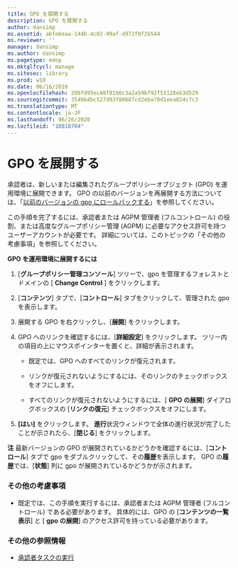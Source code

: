 ```yaml
---
title: GPO を展開する
description: GPO を展開する
author: dansimp
ms.assetid: a6febeaa-144b-4c02-99af-d972f0f2b544
ms.reviewer: ''
manager: dansimp
ms.author: dansimp
ms.pagetype: mdop
ms.mktglfcycl: manage
ms.sitesec: library
ms.prod: w10
ms.date: 06/16/2016
ms.openlocfilehash: 208fd95ec48f81b6c3a2a59bf92f53128eb3d529
ms.sourcegitcommit: 354664bc527d93f80687cd2eba70d1eea024c7c3
ms.translationtype: MT
ms.contentlocale: ja-JP
ms.lasthandoff: 06/26/2020
ms.locfileid: "10818704"
---
```

# GPO を展開する


承認者は、新しいまたは編集されたグループポリシーオブジェクト (GPO) を運用環境に展開できます。 GPO の以前のバージョンを再展開する方法については、「[以前のバージョンの gpo にロールバックする](roll-back-to-an-earlier-version-of-a-gpo-agpm40.md)」を参照してください。

この手順を完了するには、承認者または AGPM 管理者 (フルコントロール) の役割、または高度なグループポリシー管理 (AGPM) に必要なアクセス許可を持つユーザーアカウントが必要です。 詳細については、このトピックの「その他の考慮事項」を参照してください。

**GPO を運用環境に展開するには**

1.  [**グループポリシー管理コンソール**] ツリーで、gpo を管理するフォレストとドメインの [ **Change Control** ] をクリックします。

2.  [**コンテンツ**] タブで、[**コントロール**] タブをクリックして、管理された gpo を表示します。

3.  展開する GPO を右クリックし、[**展開**] をクリックします。

4.  GPO へのリンクを確認するには、[**詳細設定**] をクリックします。 ツリー内の項目の上にマウスポインターを置くと、詳細が表示されます。

    -   既定では、GPO へのすべてのリンクが復元されます。

    -   リンクが復元されないようにするには、そのリンクのチェックボックスをオフにします。

    -   すべてのリンクが復元されないようにするには、[ **GPO の展開**] ダイアログボックスの [**リンクの復元**] チェックボックスをオフにします。

5.  **[はい]** をクリックします。 **進行**状況ウィンドウで全体の進行状況が完了したことが示されたら、[**閉じる**] をクリックします。

**注** 最新バージョンの GPO が展開されているかどうかを確認するには、[**コントロール**] タブで gpo をダブルクリックして、その**履歴**を表示します。 GPO の**履歴**では、[**状態**] 列に gpo が展開されているかどうかが示されます。

 

### その他の考慮事項

-   既定では、この手順を実行するには、承認者または AGPM 管理者 (フルコントロール) である必要があります。 具体的には、GPO の [**コンテンツの一覧表示**] と [ **gpo の展開**] のアクセス許可を持っている必要があります。

### その他の参照情報

-   [承認者タスクの実行](performing-approver-tasks-agpm40.md)

 

 





